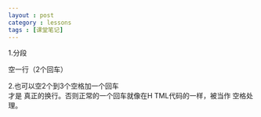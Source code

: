 ```yaml
---
layout : post
category : lessons
tags : [课堂笔记]
---
```

1.分段

空一行（2个回车）

2.也可以空2个到3个空格加一个回车   
才是     真正的换行。否则正常的一个回车就像在H
TML代码的一样，被当作
空格处理。